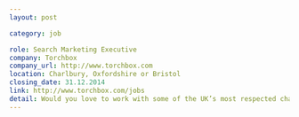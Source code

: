 ```yaml
---
layout: post

category: job

role: Search Marketing Executive
company: Torchbox
company_url: http://www.torchbox.com
location: Charlbury, Oxfordshire or Bristol
closing_date: 31.12.2014
link: http://www.torchbox.com/jobs
detail: Would you love to work with some of the UK’s most respected charities? Are you looking for your first big break into the fast-paced world of digital marketing? We're on the hunt for a Search Marketing Executive to join our growing digital marketing team. Sound exciting? It is! 
---
```

